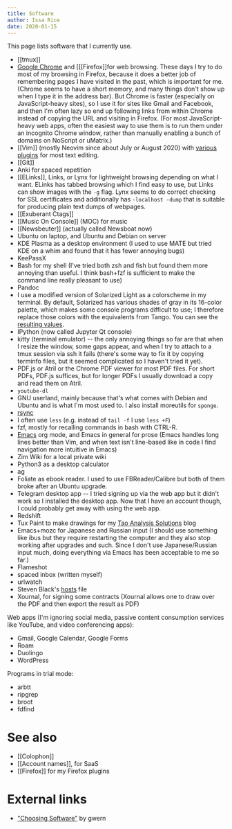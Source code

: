 ```yaml
---
title: Software
author: Issa Rice
date: 2020-01-15
---
```


This page lists software that I currently use.

- [[tmux]]
- [Google Chrome](chrome) and [[[Firefox]]for web browsing. These days I try to
  do most of my browsing in Firefox, because it does a better job of remembering
  pages I have visited in the past, which is important for me.
  (Chrome seems to have a short memory, and many things don't show up when I
  type it in the address bar).
  But Chrome is faster (especially on JavaScript-heavy sites), so I use it for
  sites like Gmail and Facebook, and then I'm often lazy so end up following
  links from within Chrome instead of copying the URL and visiting in Firefox.
  (For most JavaScript-heavy web apps, often the easiest way to use them is to
  run them under an incognito Chrome window, rather than manually enabling a
  bunch of domains on NoScript or uMatrix.)
- [[Vim]] (mostly Neovim since about July or August 2020) with [various plugins](https://github.com/riceissa/dotfiles/blob/master/.vimrc#L8-L41) for most text editing.
- [[Git]]
- Anki for spaced repetition
- [[ELinks]], Links, or Lynx for lightweight browsing depending on what I want.
  ELinks has tabbed browsing which I find easy to use, but Links can show
  images with the `-g` flag. Lynx seems to do correct checking for SSL certificates and
  additionally has `-localhost -dump` that is suitable for producing plain text
  dumps of webpages.
- [[Exuberant Ctags]]
- [[Music On Console]] (MOC) for music
- [[Newsbeuter]] (actually called Newsboat now)
- Ubuntu on laptop, and Ubuntu and Debian on server
- KDE Plasma as a desktop environment (I used to use MATE but tried KDE on a whim and found that it has fewer annoying bugs)
- KeePassX
- Bash for my shell (I've tried both zsh and fish but found them more annoying than useful. I think bash+fzf is sufficient to make the command line really pleasant to use)
- Pandoc
- I use a modified version of Solarized Light as a colorscheme in my terminal.
  By default, Solarized has various shades of gray in its 16-color palette,
  which makes some console programs difficult to use; I therefore replace those
  colors with the equivalents from Tango.
  You can see the [resulting values][colors].
- IPython (now called Jupyter Qt console)
- kitty (terminal emulator) -- the only annoying things so far are that when I resize the window, some gaps appear, and when I try to attach to a tmux session via ssh it fails (there's some way to fix it by copying terminfo files, but it seemed complicated so I haven't tried it yet).
- PDF.js or Atril or the Chrome PDF viewer for most PDF files.
  For short PDFs, PDF.js suffices, but for longer PDFs I usually download a
  copy and read them on Atril.
- `youtube-dl`
- GNU userland, mainly because that's what comes with Debian and Ubuntu and
  is what I'm most used to.
  I also install moreutils for `sponge`.
- [rsync](rsync)
- I often use `less` (e.g. instead of `tail -f` I use `less +F`)
- fzf, mostly for recalling commands in bash with CTRL-R.
- [Emacs](emacs) org mode, and Emacs in general for prose (Emacs handles long lines better than Vim, and when text isn't line-based like in code I find navigation more intuitive in Emacs)
- Zim Wiki for a local private wiki
- Python3 as a desktop calculator
- ag
- Foliate as ebook reader. I used to use FBReader/Calibre but both of them broke after an Ubuntu upgrade.
- Telegram desktop app -- I tried signing up via the web app but it didn't work so I installed the desktop app. Now that I have an account though, I could probably get away with using the web app.
- Redshift
- Tux Paint to make drawings for my [Tao Analysis Solutions](https://taoanalysis.wordpress.com/) blog
- Emacs+mozc for Japanese and Russian input (I should use something like ibus but they require restarting the computer and they also stop working after upgrades and such. Since I don't use Japanese/Russian input much, doing everything via Emacs has been acceptable to me so far.)
- Flameshot
- spaced inbox (written myself)
- urlwatch
- Steven Black's [hosts](https://raw.githubusercontent.com/StevenBlack/hosts/master/alternates/gambling-porn/hosts) file
- Xournal, for signing some contracts (Xournal allows one to draw over the PDF and then export the result as PDF)

Web apps (I'm ignoring social media, passive content consumption services like YouTube, and video conferencing apps):

- Gmail, Google Calendar, Google Forms
- Roam
- Duolingo
- WordPress

Programs in trial mode:

- arbtt
- ripgrep
- broot
- fdfind

# See also

- [[Colophon]]
- [[Account names]], for SaaS
- [[Firefox]] for my Firefox plugins

# External links

- ["Choosing Software"][choose] by gwern

[choose]: https://www.gwern.net/Choosing%20Software "gwern. “Choosing Software - Gwern.net”."
[colors]: https://github.com/riceissa/dotfiles/blob/3631d8f2a129daab502682557fd37580ad656519/.Xresources#L29-L93
